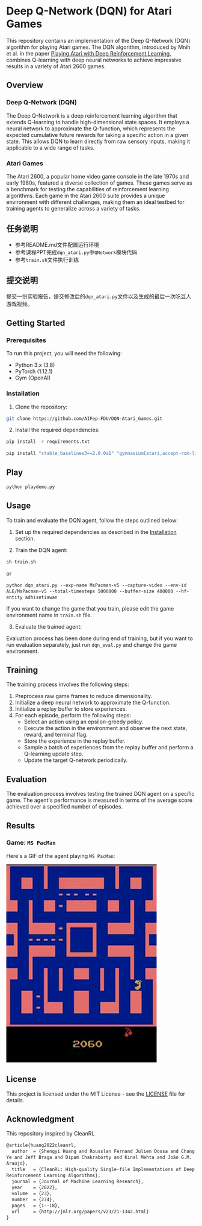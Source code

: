 # Deep Q-Network (DQN) for Atari Games

This repository contains an implementation of the Deep Q-Network (DQN) algorithm for playing Atari games. The DQN algorithm, introduced by Mnih et al. in the paper [Playing Atari with Deep Reinforcement Learning](https://www.cs.toronto.edu/~vmnih/docs/dqn.pdf), combines Q-learning with deep neural networks to achieve impressive results in a variety of Atari 2600 games.

## Overview
                                                          
### Deep Q-Network (DQN)

The Deep Q-Network is a deep reinforcement learning algorithm that extends Q-learning to handle high-dimensional state spaces. It employs a neural network to approximate the Q-function, which represents the expected cumulative future rewards for taking a specific action in a given state. This allows DQN to learn directly from raw sensory inputs, making it applicable to a wide range of tasks.

### Atari Games

The Atari 2600, a popular home video game console in the late 1970s and early 1980s, featured a diverse collection of games. These games serve as a benchmark for testing the capabilities of reinforcement learning algorithms. Each game in the Atari 2600 suite provides a unique environment with different challenges, making them an ideal testbed for training agents to generalize across a variety of tasks.

## 任务说明

- 参考README.md文件配置运行环境
- 参考课程PPT完成`dqn_atari.py`中`QNetwork`模块代码
- 参考`train.sh`文件执行训练

## 提交说明

提交一份实验报告，提交修改后的`dqn_atari.py`文件以及生成的最后一次吃豆人游戏视频。

## Getting Started

### Prerequisites

To run this project, you will need the following:

- Python 3.x (3.8)
- PyTorch (1.12.1)
- Gym (OpenAI)

### Installation

1. Clone the repository:

```bash
git clone https://github.com/AIFep-FDU/DQN-Atari_Games.git
```

2. Install the required dependencies:

```bash
pip install -r requirements.txt
```

```bash
pip install "stable_baselines3==2.0.0a1" "gymnasium[atari,accept-rom-license]==0.28.1"  "ale-py==0.8.1"
```

## Play

```bash
python playdemo.py
```

## Usage

To train and evaluate the DQN agent, follow the steps outlined below:

1. Set up the required dependencies as described in the [Installation](#installation) section.

2. Train the DQN agent:

```bash
sh train.sh
```  
or
```  
python dqn_atari.py --exp-name MsPacman-v5 --capture-video --env-id ALE/MsPacman-v5 --total-timesteps 5000000 --buffer-size 400000 --hf-entity adhisetiawan
```  

If you want to change the game that you train, please edit the game environment name in `train.sh` file.

3. Evaluate the trained agent:

Evaluation process has been done during end of training, but if you want to run evaluation separately, just run `dqn_eval.py` and change the game environment.

## Training

The training process involves the following steps:

1. Preprocess raw game frames to reduce dimensionality.
2. Initialize a deep neural network to approximate the Q-function.
3. Initialize a replay buffer to store experiences.
4. For each episode, perform the following steps:
   - Select an action using an epsilon-greedy policy.
   - Execute the action in the environment and observe the next state, reward, and terminal flag.
   - Store the experience in the replay buffer.
   - Sample a batch of experiences from the replay buffer and perform a Q-learning update step.
   - Update the target Q-network periodically.

## Evaluation

The evaluation process involves testing the trained DQN agent on a specific game. The agent's performance is measured in terms of the average score achieved over a specified number of episodes.

## Results


### Game: `MS PacMan`

Here's a GIF of the agent playing `MS PacMan`:

![Agent Playing](assets/pacman.gif)


## License

This project is licensed under the MIT License - see the [LICENSE](LICENSE) file for details.

## Acknowledgment
This repository inspired by CleanRL
```
@article{huang2022cleanrl,
  author  = {Shengyi Huang and Rousslan Fernand Julien Dossa and Chang Ye and Jeff Braga and Dipam Chakraborty and Kinal Mehta and João G.M. Araújo},
  title   = {CleanRL: High-quality Single-file Implementations of Deep Reinforcement Learning Algorithms},
  journal = {Journal of Machine Learning Research},
  year    = {2022},
  volume  = {23},
  number  = {274},
  pages   = {1--18},
  url     = {http://jmlr.org/papers/v23/21-1342.html}
}
```
